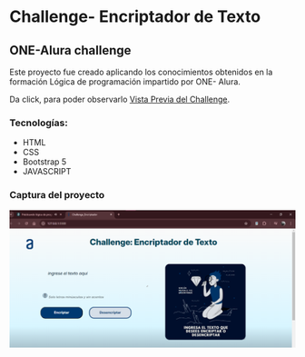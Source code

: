 # Challenge- Encriptador de Texto
## ONE-Alura challenge 
Este proyecto fue creado aplicando los conocimientos obtenidos en la formación Lógica de programación impartido por ONE- Alura.

Da click, para poder observarlo [Vista Previa del Challenge](https://challenge-one-alura.vercel.app/).

### Tecnologías:
* HTML
* CSS
* Bootstrap 5
* JAVASCRIPT

### Captura del proyecto
![Captura del proyecto](VistaPrevia.png)
